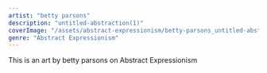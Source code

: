 ```yaml
---
artist: "betty parsons"
description: "untitled-abstraction(1)"
coverImage: "/assets/abstract-expressionism/betty-parsons_untitled-abstraction(1).jpg"
genre: "Abstract Expressionism"
---
```

This is an art by betty parsons on Abstract Expressionism


